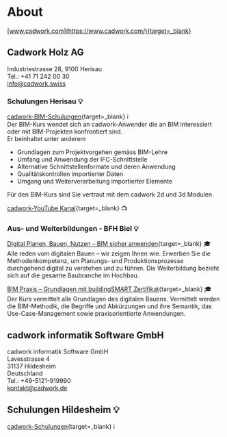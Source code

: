 # About

[www.cadwork.com](https://www.cadwork.com/){target=_blank} <br>

## Cadwork Holz AG

Industriestrasse 28, 9100 Herisau <br>
Tel.: +41 71 242 00 30 <br>
info@cadwork.swiss <br>


### Schulungen Herisau :bulb:
[cadwork-BIM-Schulungen](https://www.cadwork.com/cwde/Schulungen/Schulungenin_der_Schweiz/){target=_blank} :information_source: <br>
Der BIM-Kurs wendet sich an cadwork-Anwender die an BIM interessiert oder mit BIM-Projekten konfrontiert sind.<br>
Er beinhaltet unter anderem

* Grundlagen zum Projektvorgehen gemäss BIM-Lehre
* Umfang und Anwendung der IFC-Schnittstelle
* Alternative Schnittstellenformate und deren Anwendung
* Qualitätskontrollen importierter Daten
* Umgang und Weiterverarbeitung importierter Elemente

Für den BIM-Kurs sind Sie vertraut mit dem cadwork 2d und 3d Modulen.

[cadwork-YouTube Kanal](https://www.youtube.com/channel/UCE3JicT4ALPAAvYuXzdbpyA){target=_blank} :tv:

### Aus- und Weiterbildungen - BFH Biel :bulb:

[Digital Planen, Bauen, Nutzen – BIM sicher anwenden](https://www.bfh.ch/de/weiterbildung/cas/digital-planen-bauen-nutzen/){target=_blank} :mortar_board: <br>
Alle reden vom digitalen Bauen – wir zeigen Ihnen wie. Erwerben Sie die Methodenkompetenz, um Planungs- und Produktionsprozesse durchgehend digital zu verstehen und zu führen. Die Weiterbildung bezieht sich auf die gesamte Baubranche im Hochbau. <br>

[BIM Praxis – Grundlagen mit buildingSMART Zertifikat](https://www.bfh.ch/de/weiterbildung/cas/digital-planen-bauen-nutzen/){target=_blank} :mortar_board: <br>
Der Kurs vermittelt alle Grundlagen des digitalen Bauens. Vermittelt werden die BIM-Methodik, die Begriffe und Abkürzungen und ihre Semantik, das Use-Case-Management sowie praxisorientierte Anwendungen.

## cadwork informatik Software GmbH <br>
cadwork informatik Software GmbH<br>
Lavesstrasse 4<br>
31137 Hildesheim<br>
Deutschland<br>
Tel.:  +49-5121-919990<br>
kontakt@cadwork.de

## Schulungen Hildesheim :bulb:
[cadwork-Schulungen](https://www.cadwork.com/cwde/Schulungen/Schulungen_in_Deutschland){target=_blank} :information_source: <br>